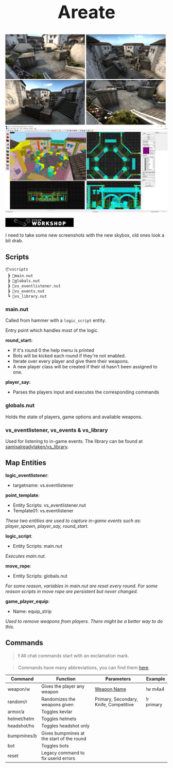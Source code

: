 <h1 align="center" style="font-size: 55px">Areate</h1>

<div align="center" style="display:inline">
      <img src="media/1-low.jpg" width="49%">
      <img src="media/2.jpg" width="49%">
</div>
<div align="center" style="display:inline">
      <img src="media/3.jpg" width="49%">
      <img src="media/4.jpg" width="49%">
</div>

<div align="center" style="display:inline">
      <img src="media/editor.jpg">
</div>

[![Workshop](media/workshop.png)](https://steamcommunity.com/sharedfiles/filedetails/?id=823181241)

I need to take some new screenshots with the new skybox, old ones look a bit drab.

## Scripts
```
📦vscripts
 ┣ 📜main.nut
 ┣ 📜globals.nut
 ┣ 📜vs_eventlistener.nut
 ┣ 📜vs_events.nut
 ┗ 📜vs_library.nut
 ```

### main.nut

Called from hammer with a `logic_script` entity.

Entry point which handles most of the logic.

**round_start:**
  - If it's round 0 the help menu is printed
  - Bots will be kicked each round if they're not enabled.
  - Iterate over every player and give them their weapons.
  - A new player class will be created if their id hasn't been assigned to one.

**player_say:**
  - Parses the players input and executes the corresponding commands

### globals.nut

Holds the state of players, game options and available weapons.

### vs_eventlistener, vs_events & vs_library

Used for listening to in-game events.
The library can be found at [samisalreadytaken/vs_library](https://github.com/samisalreadytaken/vs_library).

## Map Entities
**logic_eventlistener**:
- targetname: vs.eventlistener

**point_template**:
- Entity Scripts: vs_eventlistener.nut
- Template01: vs.eventlistener

*These two entities are used to capture in-game events such as: player_spawn, player_say, round_start.*

**logic_script**:
- Entity Scripts: main.nut

*Executes main.nut.*

**move_rope**:
- Entity Scripts: globals.nut

*For some reason, variables in main.nut are reset every round. For some reason scripts in move rope are persistent but never changed.*

**game_player_equip**:
- Name: equip_strip

*Used to remove weapons from players. There might be a better way to do this.*

## Commands

>❗ All chat commands start with an exclamation mark.

> Commands have many abbreviations, you can find them [here](vscripts/main.nut#L96).

| Command     | Function                                  | Parameters                             | Example    |
|-------------|-------------------------------------------|----------------------------------------|------------|
| weapon/w    | Gives the player any weapon               | [Weapon Name](vscripts/main.nut#L313)  | !w m4a4    |
| random/r    | Randomizes the weapons given              | Primary, Secondary, Knife, Competitive | !r primary |
| armor/a     | Toggles kevlar                            |                                        |            |
| helmet/helm | Toggles helmets                           |                                        |            |
| headshot/hs | Toggles headshot only                     |                                        |            |
| bumpmines/b | Gives bumpmines at the start of the round |                                        |            |
| bot         | Toggles bots                              |                                        |            |
| reset       | Legacy command to fix userid errors       |                                        |            |
